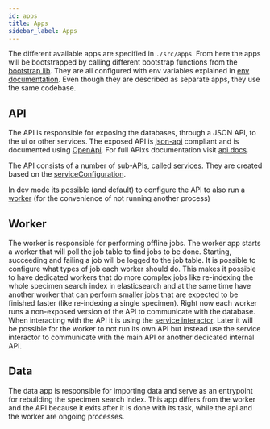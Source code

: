 ```yaml
---
id: apps
title: Apps
sidebar_label: Apps
---
```


The different available apps are specified in `./src/apps`. From here the apps
will be bootstrapped by calling different bootstrap functions from the
[bootstrap lib](#bootstrap). They are all configured with env variables
explained in [env documentation](../development/configuration/env.md). Even
though they are described as separate apps, they use the same codebase.

## API

The API is responsible for exposing the databases, through a JSON API, to the ui
or other services. The exposed API is [json-api](https://jsonapi.org/) compliant
and is documented using [OpenApi](https://swagger.io/docs/specification/about/).
For full APIxs documentation visit [api docs](/api/docs).

The API consists of a number of sub-APIs, called [services](#services). They are
created based on the [serviceConfiguration](#serviceConfiguration).

In dev mode its possible (and default) to configure the API to also run a
[worker](#worker) (for the convenience of not running another process)

## Worker

The worker is responsible for performing offline jobs. The worker app starts a
worker that will poll the job table to find jobs to be done. Starting,
succeeding and failing a job will be logged to the job table. It is possible to
configure what types of job each worker should do. This makes it possible to
have dedicated workers that do more complex jobs like re-indexing the whole
specimen search index in elasticsearch and at the same time have another worker
that can perform smaller jobs that are expected to be finished faster (like
re-indexing a single specimen). Right now each worker runs a non-exposed version
of the API to communicate with the database. When interacting with the API it is
using the [service interactor](#service-interator). Later it will be possible
for the worker to not run its own API but instead use the service interactor to
communicate with the main API or another dedicated internal API.

## Data

The data app is responsible for importing data and serve as an entrypoint for
rebuilding the specimen search index. This app differs from the worker and the
API because it exits after it is done with its task, while the api and the
worker are ongoing processes.
